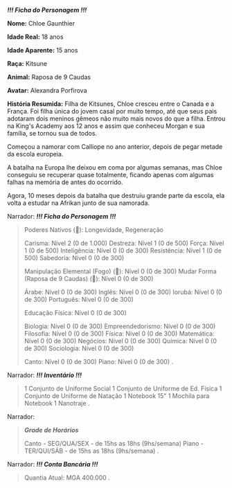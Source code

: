 ***!!! Ficha do Personagem !!!***

**Nome:** Chloe Gaunthier

**Idade Real:** 18 anos

**Idade Aparente:** 15 anos

**Raça:** Kitsune

**Animal:** Raposa de 9 Caudas

**Avatar:** Alexandra Porfirova

**História Resumida:** Filha de Kitsunes, Chloe cresceu entre o Canada e a França. Foi filha única do jovem casal por muito tempo, até que seus pais adotaram dois meninos gêmeos não muito mais novos do que a filha. Entrou na King's Academy aos 12 anos e assim que conheceu Morgan e sua família, se tornou sua de todos.

Começou a namorar com Calliope no ano anterior, depois de pegar metade da escola europeia.

A batalha na Europa lhe deixou em coma por algumas semanas, mas Chloe conseguiu se recuperar quase totalmente, ficando apenas com algumas falhas na memória de antes do ocorrido.

Agora, 10 meses depois da batalha que destruiu grande parte da escola, ela volta a estudar na Afrikan junto de sua namorada.


Narrador:
***!!! Ficha do Personagem !!!***

> Poderes Nativos (:blue_book:): Longevidade, Regeneração
> 
> Carisma: Nível 2 (0 de 1.000)
> Destreza: Nível 1 (0 de 500)
> Força: Nível 1 (0 de 500)
> Inteligência: Nível 0 (0 de 300)
> Resistência: Nível 1 (0 de 500)
> Sabedoria: Nível 0 (0 de 300)
> 
> Manipulação Elemental (Fogo) (:book:): Nível 0 (0 de 300)
> Mudar Forma (Raposa de 9 Caudas) (:book:): Nível 0 (0 de 300)
> 
> Árabe: Nível 0 (0 de 300)
> Inglês: Nível 0 (0 de 300)
> Iorubá: Nível 0 (0 de 300)
> Português: Nível 0 (0 de 300)
> 
> Educação Física: Nível 0 (0 de 300)
> 
> Biologia: Nível 0 (0 de 300)
> Empreendedorismo: Nível 0 (0 de 300)
> Filosofia: Nível 0 (0 de 300)
> Física: Nível 0 (0 de 300)
> Matemática: Nível 0 (0 de 300)
> Negócios: Nível 0 (0 de 300)
> Química: Nível 0 (0 de 300)
> Sociologia: Nível 0 (0 de 300)
> 
> Canto: Nível 0 (0 de 300)
> Piano: Nível 0 (0 de 300)
.

Narrador:
***!!! Inventário !!!***

> 1 Conjunto de Uniforme Social
> 1 Conjunto de Uniforme de Ed. Física
> 1 Conjunto de Uniforme de Natação
> 1 Notebook 15"
> 1 Mochila para Notebook
> 1 Nanotraje
.

Narrador:
> ***Grade de Horários***
> 
> Canto - SEG/QUA/SEX - de 15hs as 18hs (9hs/semana)
> Piano - TER/QUI/SÁB - de 15hs as 18hs (9hs/semana)
.

Narrador:
***!!! Conta Bancária !!!***

> Quantia Atual: MGA 400.000
.